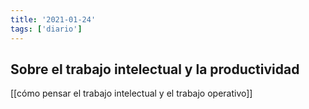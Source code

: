 ```yaml
---
title: '2021-01-24'
tags: ['diario']
---
```


## Sobre el trabajo intelectual y la productividad

[[cómo pensar el trabajo intelectual y el trabajo operativo]]

